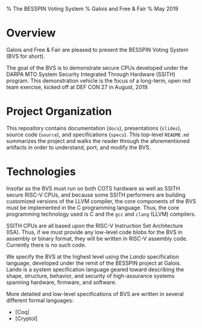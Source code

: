 % The BESSPIN Voting System
% Galois and Free & Fair
% May 2019

# Overview

Galois and Free & Fair are pleased to present the BESSPIN Voting
System (BVS for short).

The goal of the BVS is to demonstrate secure CPUs developed under the
DARPA MTO System Security Integrated Through Hardware (SSITH)
program.  This demonstration vehicle is the focus of a long-term, open
red team exercise, kicked off at DEF CON 27 in August, 2019.

# Project Organization

This repository contains documentation (`docs`), presentations
(`slides`), source code (`source`), and specifications (`specs`).
This top-level `README.md` summarizes the project and walks the reader
through the aforementioned artifacts in order to understand, port, and
modify the BVS.

# Technologies

Insofar as the BVS must run on both COTS hardware as well as SSITH
secure RISC-V CPUs, and because some SSITH performers are building
customized versions of the LLVM compiler, the core components of the
BVS must be implemented in the C programming language.  Thus, the core
programming technology used is C and the `gcc` and `clang` (LLVM)
compilers.

SSITH CPUs are all based upon the RISC-V Instruction Set Architecture
(ISA).  Thus, if we must provide any low-level code blobs for the BVS
in assembly or binary format, they will be written in RISC-V assembly
code.  Currently there is no such code.

We specify the BVS at the highest level using the *Lando*
specification language, developed under the remit of the BESSPIN
project at Galois.  Lando is a system specification language geared
toward describing the shape, structure, behavior, and security of
high-assurance systems spanning hardware, firmware, and software.

More detailed and low-level specifications of BVS are written in
several different formal languages:

- [Coq]
- [Cryptol]



